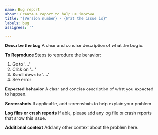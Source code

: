 ```yaml
---
name: Bug report
about: Create a report to help us improve
title: "{Version number} - {What the issue is}"
labels: bug
assignees: ''

---
```


**Describe the bug**
A clear and concise description of what the bug is.

**To Reproduce**
Steps to reproduce the behavior:
1. Go to '...'
2. Click on '....'
3. Scroll down to '....'
4. See error

**Expected behavior**
A clear and concise description of what you expected to happen.

**Screenshots**
If applicable, add screenshots to help explain your problem.

**Log files or crash reports**
If able, please add any log file or crash reports that show this issue.

**Additional context**
Add any other context about the problem here.
